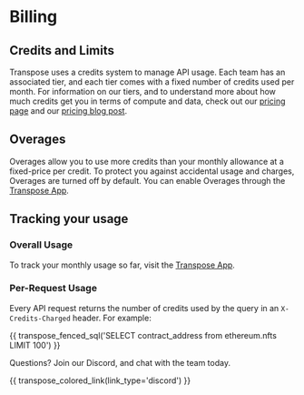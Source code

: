 # Billing

## Credits and Limits

Transpose uses a credits system to manage API usage.  Each team has an associated tier, and each tier comes with a fixed number of credits used per month.  For information on our tiers, and to understand more about how much credits get you in terms of compute and data, check out our [pricing page](https://transpose.io/pricing) and our [pricing blog post](https://www.transpose.io/blogs/sql-usage-pricing).

## Overages

Overages allow you to use more credits than your monthly allowance at a fixed-price per credit.  To protect you against accidental usage and charges, Overages are turned off by default.  You can enable Overages through the [Transpose App](https://app.transpose.io).

## Tracking your usage

### Overall Usage

To track your monthly usage so far, visit the [Transpose App](https://app.transpose.io).

### Per-Request Usage

Every API request returns the number of credits used by the query in an `X-Credits-Charged` header.  For example:

{{ transpose_fenced_sql('SELECT contract_address from ethereum.nfts LIMIT 100') }}

Questions?  Join our Discord, and chat with the team today.

{{ transpose_colored_link(link_type='discord') }}
